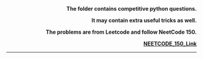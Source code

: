 <div align="right">
  <b>
    <p>The folder contains competitive python questions.</p>
    <p>It may contain extra useful tricks as well.</p>
    <p>The problems are from Leetcode and follow NeetCode 150.</p>
    <p><a href="https://neetcode.io/practice?tab=neetcode150">NEETCODE_150_Link</a></p>

  </b><hr>
</div>

